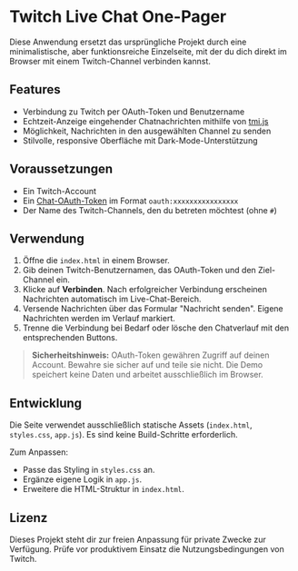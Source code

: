 # Twitch Live Chat One-Pager

Diese Anwendung ersetzt das ursprüngliche Projekt durch eine minimalistische, aber funktionsreiche Einzelseite, mit der du dich direkt im Browser mit einem Twitch-Channel verbinden kannst.

## Features

- Verbindung zu Twitch per OAuth-Token und Benutzername
- Echtzeit-Anzeige eingehender Chatnachrichten mithilfe von [tmi.js](https://tmijs.com/)
- Möglichkeit, Nachrichten in den ausgewählten Channel zu senden
- Stilvolle, responsive Oberfläche mit Dark-Mode-Unterstützung

## Voraussetzungen

- Ein Twitch-Account
- Ein [Chat-OAuth-Token](https://dev.twitch.tv/docs/irc/get-started#generating-an-oauth-token) im Format `oauth:xxxxxxxxxxxxxxxx`
- Der Name des Twitch-Channels, den du betreten möchtest (ohne `#`)

## Verwendung

1. Öffne die `index.html` in einem Browser.
2. Gib deinen Twitch-Benutzernamen, das OAuth-Token und den Ziel-Channel ein.
3. Klicke auf **Verbinden**. Nach erfolgreicher Verbindung erscheinen Nachrichten automatisch im Live-Chat-Bereich.
4. Versende Nachrichten über das Formular "Nachricht senden". Eigene Nachrichten werden im Verlauf markiert.
5. Trenne die Verbindung bei Bedarf oder lösche den Chatverlauf mit den entsprechenden Buttons.

> **Sicherheitshinweis:** OAuth-Token gewähren Zugriff auf deinen Account. Bewahre sie sicher auf und teile sie nicht. Die Demo speichert keine Daten und arbeitet ausschließlich im Browser.

## Entwicklung

Die Seite verwendet ausschließlich statische Assets (`index.html`, `styles.css`, `app.js`). Es sind keine Build-Schritte erforderlich.

Zum Anpassen:

- Passe das Styling in `styles.css` an.
- Ergänze eigene Logik in `app.js`.
- Erweitere die HTML-Struktur in `index.html`.

## Lizenz

Dieses Projekt steht dir zur freien Anpassung für private Zwecke zur Verfügung. Prüfe vor produktivem Einsatz die Nutzungsbedingungen von Twitch.
